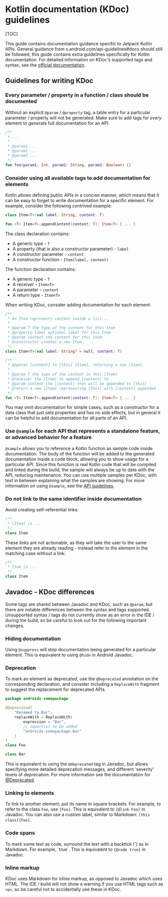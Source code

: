 # Kotlin documentation (KDoc) guidelines

[TOC]

This guide contains documentation guidance specific to Jetpack Kotlin APIs.
General guidance from
s.android.com/api-guidelines#docs
should still be followed, this guide contains extra guidelines specifically for
Kotlin documentation. For detailed information on KDoc's supported tags and
syntax, see the
[official documentation](https://kotlinlang.org/docs/kotlin-doc.html).

## Guidelines for writing KDoc

### Every parameter / property in a function / class should be documented

Without an explicit `@param` / `@property` tag, a table entry for a particular
parameter / property will not be generated. Make sure to add tags for *every*
element to generate full documentation for an API.

```kotlin {.good}
/**
 * ...
 *
 * @param1 ...
 * @param2 ...
 * @param3 ...
 */
fun foo(param1: Int, param2: String, param3: Boolean) {}
```

### Consider using all available tags to add documentation for elements

Kotlin allows defining public APIs in a concise manner, which means that it can
be easy to forget to write documentation for a specific element. For example,
consider the following contrived example:

```kotlin
class Item<T>(val label: String, content: T)

fun <T> Item<T>.appendContent(content: T): Item<T> { ... }
```

The class declaration contains:

*   A generic type - `T`
*   A property (that is also a constructor parameter) - `label`
*   A constructor parameter - `content`
*   A constructor function - `Item(label, content)`

The function declaration contains:

*   A generic type - `T`
*   A receiver - `Item<T>`
*   A parameter - `content`
*   A return type - `Item<T>`

When writing KDoc, consider adding documentation for each element:

```kotlin {.good}
/**
 * An Item represents content inside a list...
 *
 * @param T the type of the content for this Item
 * @property label optional label for this Item
 * @param content the content for this Item
 * @constructor creates a new Item
 */
class Item<T>(val label: String? = null, content: T)

/**
 * Appends [content] to [this] [Item], returning a new [Item].
 *
 * @param T the type of the content in this [Item]
 * @receiver the [Item] to append [content] to
 * @param content the [content] that will be appended to [this]
 * @return a new [Item] representing [this] with [content] appended
 */
fun <T> Item<T>.appendContent(content: T): Item<T> { ... }
```

You may omit documentation for simple cases, such as a constructor for a data
class that just sets properties and has no side effects, but in general it can
be helpful to add documentation for all parts of an API.

### Use `@sample` for each API that represents a standalone feature, or advanced behavior for a feature

`@sample` allows you to reference a Kotlin function as sample code inside
documentation. The body of the function will be added to the generated
documentation inside a code block, allowing you to show usage for a particular
API. Since this function is real Kotlin code that will be compiled and linted
during the build, the sample will always be up to date with the API, reducing
maintenance. You can use multiple samples per KDoc, with text in between
explaining what the samples are showing. For more information on using
`@sample`, see the
[API guidelines](/company/teams/androidx/api_guidelines.md#sample-code-in-kotlin-modules).

### Do not link to the same identifier inside documentation

Avoid creating self-referential links:

```kotlin {.bad}
/**
 * [Item] is ...
 */
class Item
```

These links are not actionable, as they will take the user to the same element
they are already reading - instead refer to the element in the matching case
without a link:

```kotlin {.good}
/**
 * Item is ...
 */
class Item
```

## Javadoc - KDoc differences

Some tags are shared between Javadoc and KDoc, such as `@param`, but there are
notable differences between the syntax and tags supported. Unsupported syntax /
tags do not currently show as an error in the IDE / during the build, so be
careful to look out for the following important changes.

### Hiding documentation

Using `@suppress` will stop documentation being generated for a particular
element. This is equivalent to using `@hide` in Android Javadoc.

### Deprecation

To mark an element as deprecated, use the `@Deprecated` annotation on the
corresponding declaration, and consider including a `ReplaceWith` fragment to
suggest the replacement for deprecated APIs.

```kotlin {.good}
package androidx.somepackage

@Deprecated(
    "Renamed to Bar",
    replaceWith = ReplaceWith(
        expression = "Bar",
        // import(s) to be added
        "androidx.somepackage.Bar"
    )
)
class Foo

class Bar
```

This is equivalent to using the `@deprecated` tag in Javadoc, but allows
specifying more detailed deprecation messages, and different 'severity' levels
of deprecation. For more information see the documentation for
[@Deprecated](https://kotlinlang.org/api/latest/jvm/stdlib/kotlin/-deprecated/).

### Linking to elements

To link to another element, put its name in square brackets. For example, to
refer to the class `Foo`, use `[Foo]`. This is equivalent to `{@link Foo}` in
Javadoc. You can also use a custom label, similar to Markdown: `[this
class][Foo]`.

### Code spans

To mark some text as code, surround the text with a backtick (\`) as in
Markdown. For example, \`true\`. This is equivalent to `{@code true}` in
Javadoc.

### Inline markup

KDoc uses Markdown for inline markup, as opposed to Javadoc which uses HTML. The
IDE / build will not show a warning if you use HTML tags such as `<p>`, so be
careful not to accidentally use these in KDoc.

